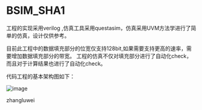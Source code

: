 # BSIM_SHA1
工程的实现采用verilog ,仿真工具采用questasim，仿真采用UVM方法学进行了简单的仿真，设计仅供参考。

目前此工程中的数据填充部分的位宽仅支持128bit,如果需要支持更高的速率，需要增加数据填充部分的带宽。
工程的仿真不仅对填充部分进行了自动化check，而且对于计算结果也进行了自动化check。


代码工程的基本架构图如下：


![image](https://user-images.githubusercontent.com/111585956/187062904-4895d18b-30cf-4f7c-876f-7f6272dece90.png)
























zhangluwei


